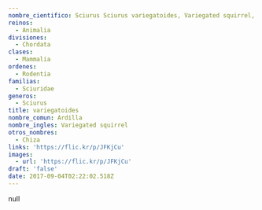 ```yaml
---
nombre_cientifico: Sciurus Sciurus variegatoides, Variegated squirrel, Ardilla
reinos:
  - Animalia
divisiones:
  - Chordata
clases:
  - Mammalia
ordenes:
  - Rodentia
familias:
  - Sciuridae
generos:
  - Sciurus
title: variegatoides
nombre_comun: Ardilla
nombre_ingles: Variegated squirrel
otros_nombres:
  - Chiza
links: 'https://flic.kr/p/JFKjCu'
images:
  - url: 'https://flic.kr/p/JFKjCu'
draft: 'false'
date: 2017-09-04T02:22:02.518Z
---
```

null

